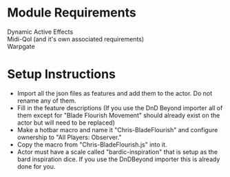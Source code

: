 # Module Requirements  
Dynamic Active Effects  
Midi-Qol (and it's own associated requirements)  
Warpgate  
# Setup Instructions  
- Import all the json files as features and add them to the actor.  Do not rename any of them.  
- Fill in the feature descriptions (If you use the DnD Beyond importer all of them except for "Blade Flourish Movement" should already exist on the actor but will need to be replaced)  
- Make a hotbar macro and name it "Chris-BladeFlourish" and configure ownership to "All Players: Observer."  
- Copy the macro from "Chris-BladeFlourish.js" into it.  
- Actor must have a scale called "bardic-inspiration" that is setup as the bard inspiration dice. If you use the DnDBeyond importer this is already done for you. 